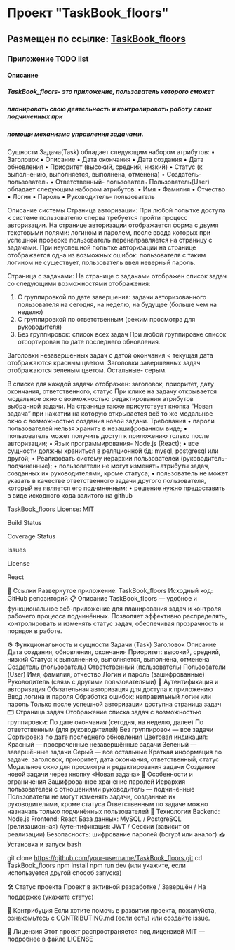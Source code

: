 #   Проект "TaskBook_floors"
## Размещен по ссылке: [TaskBook_floors](https://frontendtasks.vercel.app/tasks)
### Приложение TODO list
#### Описание
##### TaskBook_floors- это приложение, пользователь которого сможет
#####  планировать свою деятельность и контролировать работу своих подчиненных при
#####  помощи механизма управления задачами.
 Сущности
 Задача(Task) обладает следующим набором атрибутов:
 • Заголовок
 • Описание
 • Дата окончания
 • Дата создания
 • Дата обновления
 • Приоритет (высокий, средний, низкий)
 • Статус (к выполнению, выполняется, выполнена, отменена)
 • Создатель- пользователь
 • Ответственный- пользователь
 Пользователь(User) обладает следующим набором атрибутов:
 • Имя
 • Фамилия
 • Отчество
 • Логин
 • Пароль
 • Руководитель- пользователь
 
 Описание системы
 Страница авторизации:
 При любой попытке доступа к системе пользователю сперва требуется пройти процесс
 авторизации.
 На странице авторизации отображается форма с двумя текстовыми полями: логином и
 паролем, после ввода которых при успешной проверке пользователь
 перенаправляется на страницу с задачами.
 При неуспешной попытке авторизации  на странице отображается одна из возможных
 ошибок: пользователя с таким логином не существует, пользователь ввел неверный
 пароль.
 
 Страница с задачами:
 На странице с задачами отображен список задач со следующими возможностями
 отображения:
 1) С группировкой по дате завершения: задачи авторизованного пользователя на
 сегодня, на неделю, на будущее (больше чем на неделю)
 2) С группировкой по ответственным (режим просмотра для руководителя)
 3) Без группировок: список всех задач
При любой группировке список отсортирован по дате последнего
 обновления.

 Заголовки незавершенных задач с датой окончания < текущая дата отображаются
 красным цветом. Заголовки завершенных задач отображаются зеленым цветом.
 Остальные- серым.
 
 В списке для каждой задачи отображен: заголовок, приоритет, дату окончания,
 ответственного, статус
 При клике на задачу открывается модальное окно с возможностью редактирования
 атрибутов выбранной задачи.
 На странице также присутствует кнопка “Новая задача” при нажатии на которую
 открывается всё то же модальное окно с возможностью создания новой задачи.
 Требования
 • пароли пользователей нельзя хранить в незашифрованном виде;
 • пользователь может получить доступ к приложению только после авторизации;
 • Язык программирования- Node.js (React);
 • все сущности должны храниться в реляционной бд: mysql, postgresql или другой;
 • Реализовать систему иерархии пользователей (руководитель- подчиненные);
 • пользователи не могут изменять атрибуты задач, созданных их руководителями,
 кроме статуса;
 • пользователь не может указать в качестве ответственного задачи другого
 пользователя, который не является его подчиненным;
 • решение нужно предоставить в виде исходного кода залитого на github

 TaskBook_floors
License: MIT

Build Status

Coverage Status

Issues

License

React

🔗 Ссылки
Развернутое приложение:
TaskBook_floors
Исходный код:
GitHub репозиторий
📋 Описание
TaskBook_floors — удобное и функциональное веб-приложение для планирования задач и контроля рабочего процесса подчинённых. Позволяет эффективно распределять, контролировать и изменять статус задач, обеспечивая прозрачность и порядок в работе.

⚙️ Функциональность и сущности
Задачи (Task)
Заголовок
Описание
Дата создания, обновления, окончания
Приоритет: высокий, средний, низкий
Статус: к выполнению, выполняется, выполнена, отменена
Создатель (пользователь)
Ответственный (пользователь)
Пользователи (User)
Имя, фамилия, отчество
Логин и пароль (зашифрованные)
Руководитель (связь с другими пользователями)
🔐 Аутентификация и авторизация
Обязательная авторизация для доступа к приложению
Ввод логина и пароля
Обработка ошибок: неправильный логин или пароль
Только после успешной авторизации доступна страница задач
🗂️ Страница задач
Отображение списка задач с возможностью группировки:
По дате окончания (сегодня, на неделю, далее)
По ответственным (для руководителей)
Без группировок — все задачи
Сортировка по дате последнего обновления
Цветовая индикация:
Красный — просроченные незавершённые задачи
Зеленый — завершённые задачи
Серый — все остальные
Краткая информация по задаче: заголовок, приоритет, дата окончания, ответственный, статус
Модальное окно для просмотра и редактирования задачи
Создание новой задачи через кнопку «Новая задача»
📝 Особенности и ограничения
Зашифрованное хранение паролей
Иерархия пользователей с отношениями руководитель — подчинённые
Пользователи не могут изменять задачи, созданные их руководителями, кроме статуса
Ответственным по задаче можно назначать только подчинённых пользователей
🚀 Технологии
Backend: Node.js
Frontend: React
База данных: MySQL / PostgreSQL (релизационная)
Аутентификация: JWT / Сессии (зависит от реализации)
Безопасность: шифрование паролей (bcrypt или аналог)
📥 Установка и запуск
bash

git clone https://github.com/your-username/TaskBook_floors.git
cd TaskBook_floors
npm install
npm run dev
(или укажите, если используется другой способ запуска)

🛠️ Статус проекта
Проект в активной разработке / Завершён / На поддержке (укажите статус)

🤝 Контрибуция
Если хотите помочь в развитии проекта, пожалуйста, ознакомьтесь с
CONTRIBUTING.md
(если есть) или создайте issue.

📄 Лицензия
Этот проект распространяется под лицензией MIT — подробнее в файле
LICENSE
